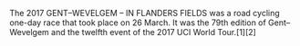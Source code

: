 The 2017 GENT–WEVELGEM – IN FLANDERS FIELDS was a road cycling one-day race that took place on 26 March. It was the 79th edition of Gent–Wevelgem and the twelfth event of the 2017 UCI World Tour.[1][2]

